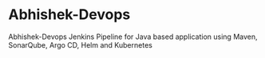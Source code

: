 # Abhishek-Devops
Abhishek-Devops Jenkins Pipeline for Java based application using Maven, SonarQube, Argo CD, Helm and Kubernetes
